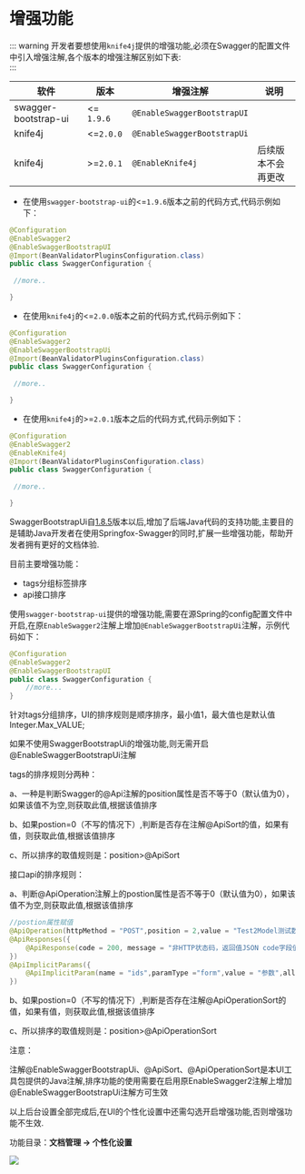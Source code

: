 # 增强功能

::: warning
开发者要想使用`knife4j`提供的增强功能,必须在Swagger的配置文件中引入增强注解,各个版本的增强注解区别如下表:<br />
:::

|软件|版本|增强注解|说明|
|--|--|--|--|
|swagger-bootstrap-ui |<= `1.9.6`|`@EnableSwaggerBootstrapUI`|| 
|knife4j|<=`2.0.0`|`@EnableSwaggerBootstrapUi`||
|knife4j|>=`2.0.1`|`@EnableKnife4j`|后续版本不会再更改|

- 在使用`swagger-bootstrap-ui`的<=`1.9.6`版本之前的代码方式,代码示例如下：
```java
@Configuration
@EnableSwagger2
@EnableSwaggerBootstrapUI
@Import(BeanValidatorPluginsConfiguration.class)
public class SwaggerConfiguration {
    
 //more..

}
```
- 在使用`knife4j`的<=`2.0.0`版本之前的代码方式,代码示例如下：
```java
@Configuration
@EnableSwagger2
@EnableSwaggerBootstrapUi
@Import(BeanValidatorPluginsConfiguration.class)
public class SwaggerConfiguration {
    
 //more..

}
```
- 在使用`knife4j`的>=`2.0.1`版本之后的代码方式,代码示例如下：
```java
@Configuration
@EnableSwagger2
@EnableKnife4j
@Import(BeanValidatorPluginsConfiguration.class)
public class SwaggerConfiguration {
    
 //more..

}
```



SwaggerBootstrapUi自[1.8.5](https://www.oschina.net/news/100888/swagger-bootstrap-ui-1-8-5-released)版本以后,增加了后端Java代码的支持功能,主要目的是辅助Java开发者在使用Springfox-Swagger的同时,扩展一些增强功能，帮助开发者拥有更好的文档体验.

目前主要增强功能：

- tags分组标签排序
- api接口排序

使用`swagger-bootstrap-ui`提供的增强功能,需要在源Spring的config配置文件中开启,在原`EnableSwagger2`注解上增加`@EnableSwaggerBootstrapUi`注解，示例代码如下：

```java
@Configuration
@EnableSwagger2
@EnableSwaggerBootstrapUI
public class SwaggerConfiguration {
 	//more...   
}
```

针对tags分组排序，UI的排序规则是顺序排序，最小值1，最大值也是默认值Integer.Max_VALUE;

如果不使用SwaggerBootstrapUi的增强功能,则无需开启@EnableSwaggerBootstrapUi注解

tags的排序规则分两种：

a、一种是判断Swagger的@Api注解的position属性是否不等于0（默认值为0），如果该值不为空,则获取此值,根据该值排序

b、如果postion=0（不写的情况下）,判断是否存在注解@ApiSort的值，如果有值，则获取此值,根据该值排序

c、所以排序的取值规则是：position>@ApiSort

接口api的排序规则：

a、判断@ApiOperation注解上的postion属性是否不等于0（默认值为0），如果该值不为空,则获取此值,根据该值排序

```java
//postion属性赋值
@ApiOperation(httpMethod = "POST",position = 2,value = "Test2Model测试数组参数，多个",response=Test2Model.class)
@ApiResponses({
    @ApiResponse(code = 200, message = "非HTTP状态码，返回值JSON code字段值，描述：成功")
})
@ApiImplicitParams({
    @ApiImplicitParam(name = "ids",paramType ="form",value = "参数",allowMultiple = true, required = true)
})
```

b、如果postion=0（不写的情况下）,判断是否存在注解@ApiOperationSort的值，如果有值，则获取此值,根据该值排序

c、所以排序的取值规则是：position>@ApiOperationSort

注意：

注解@EnableSwaggerBootstrapUi、@ApiSort、@ApiOperationSort是本UI工具包提供的Java注解,排序功能的使用需要在启用原EnableSwagger2注解上增加@EnableSwaggerBootstrapUi注解方可生效



以上后台设置全部完成后,在UI的个性化设置中还需勾选开启增强功能,否则增强功能不生效.

功能目录：**文档管理 -> 个性化设置**

![](/knife4j/images/ehn-fun.png)

